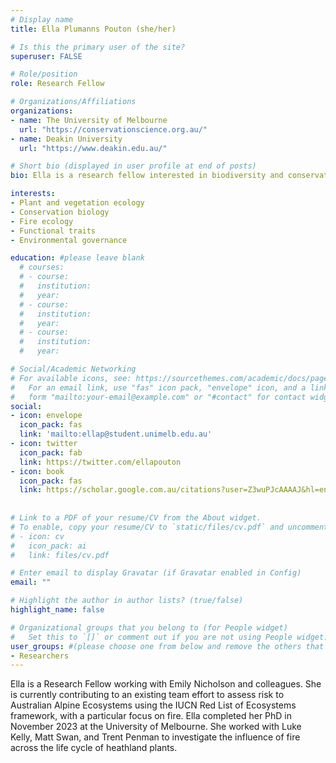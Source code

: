```yaml
---
# Display name
title: Ella Plumanns Pouton (she/her)

# Is this the primary user of the site?
superuser: FALSE

# Role/position
role: Research Fellow

# Organizations/Affiliations
organizations:
- name: The University of Melbourne
  url: "https://conservationscience.org.au/"
- name: Deakin University
  url: "https://www.deakin.edu.au/"

# Short bio (displayed in user profile at end of posts)
bio: Ella is a research fellow interested in biodiversity and conservation.

interests:
- Plant and vegetation ecology
- Conservation biology
- Fire ecology
- Functional traits
- Environmental governance

education: #please leave blank
  # courses:
  # - course:
  #   institution:
  #   year:
  # - course:
  #   institution:
  #   year:
  # - course:
  #   institution:
  #   year:

# Social/Academic Networking
# For available icons, see: https://sourcethemes.com/academic/docs/page-builder/#icons
#   For an email link, use "fas" icon pack, "envelope" icon, and a link in the
#   form "mailto:your-email@example.com" or "#contact" for contact widget.
social:
- icon: envelope
  icon_pack: fas
  link: 'mailto:ellap@student.unimelb.edu.au'
- icon: twitter
  icon_pack: fab
  link: https://twitter.com/ellapouton
- icon: book
  icon_pack: fas
  link: https://scholar.google.com.au/citations?user=Z3wuPJcAAAAJ&hl=en
    
  
# Link to a PDF of your resume/CV from the About widget.
# To enable, copy your resume/CV to `static/files/cv.pdf` and uncomment the lines below.
# - icon: cv
#   icon_pack: ai
#   link: files/cv.pdf

# Enter email to display Gravatar (if Gravatar enabled in Config)
email: ""

# Highlight the author in author lists? (true/false)
highlight_name: false

# Organizational groups that you belong to (for People widget)
#   Set this to `[]` or comment out if you are not using People widget.
user_groups: #(please choose one from below and remove the others that aren't needed)
- Researchers
---
```



Ella is a Research Fellow working with Emily Nicholson and colleagues. She is currently contributing to an existing team effort to assess risk to Australian Alpine Ecosystems using the IUCN Red List of Ecosystems framework, with a particular focus on fire. Ella completed her PhD in November 2023 at the University of Melbourne. She worked with Luke Kelly, Matt Swan, and Trent Penman to investigate the influence of fire across the life cycle of heathland plants. 